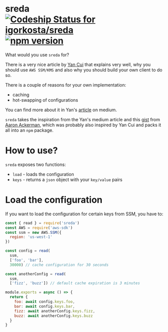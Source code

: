 # sreda [ ![Codeship Status for igorkosta/sreda](https://app.codeship.com/projects/1be41bd0-8dc9-0136-e9f8-06d455009a92/status?branch=master)](https://app.codeship.com/projects/303735) [![npm version](https://badge.fury.io/js/sreda.svg)](https://badge.fury.io/js/sreda)
What would you use `sreda` for?

There is a very nice article by [Yan Cui](https://theburningmonk.com/) that
explains very well, why you should use `AWS SSM/KMS` and also why you should
build your own client to do so.

There is a couple of reasons for your own implementation:
* caching
* hot-swapping of configurations

You can find more about it in Yan's [article](https://hackernoon.com/you-should-use-ssm-parameter-store-over-lambda-env-variables-5197fc6ea45b) on medium.

`sreda` takes the inspiration from the Yan's medium article and this [gist](https://gist.github.com/aackerman/93d86b780ef7e951b59351dcc99af1b1) from [Aaron Ackerman](https://github.com/aackerman), which was probably also inspired by Yan Cui and packs it all into an `npm` package.

# How to use?
`sreda` exposes two functions:
* `load` - loads the configuration
* `keys` - returns a `json` object with your `key/value` pairs

# Load the configuration
If you want to load the configuration for certain keys from SSM, you have to:

```js
const { read } = require('sreda')
const AWS = require('aws-sdk')
const ssm = new AWS.SSM({
  region: 'us-west-1'
})

const config = read(
  ssm,
  ['foo', 'bar'],
  30000) // cache configuration for 30 seconds

const anotherConfig = read(
  ssm,
  ['fizz', 'buzz']) // default cache expiration is 3 minutes

module.exports = async () => {
  return {
    foo: await config.keys.foo,
    bar: await config.keys.bar,
    fizz: await anotherConfig.keys.fizz,
    buzz: await anotherConfig.keys.buzz
  }
}
```

